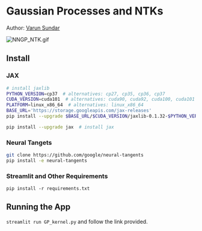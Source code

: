 # Gaussian Processes and NTKs

Author: [Varun Sundar](github.com/varun19299)

![NNGP_NTK.gif](NNGP_NTK.gif)

## Install

### JAX

```bash
# install jaxlib
PYTHON_VERSION=cp37  # alternatives: cp27, cp35, cp36, cp37
CUDA_VERSION=cuda101  # alternatives: cuda90, cuda92, cuda100, cuda101
PLATFORM=linux_x86_64  # alternatives: linux_x86_64
BASE_URL='https://storage.googleapis.com/jax-releases'
pip install --upgrade $BASE_URL/$CUDA_VERSION/jaxlib-0.1.32-$PYTHON_VERSION-none-$PLATFORM.whl

pip install --upgrade jax  # install jax

```

### Neural Tangets

```bash
git clone https://github.com/google/neural-tangents
pip install -e neural-tangents
```

### Streamlit and Other Requirements

```\
pip install -r requirements.txt
```

## Running the App

`streamlit run GP_kernel.py` and follow the link provided.
